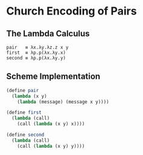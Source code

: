 # Church Encoding of Pairs

## The Lambda Calculus

```
pair   ≡ λx.λy.λz.z x y
first  ≡ λp.p(λx.λy.x)
second ≡ λp.p(λx.λy.y)
```

## Scheme Implementation

```scheme
(define pair
  (lambda (x y)
    (lambda (message) (message x y))))

(define first
  (lambda (call)
    (call (lambda (x y) x))))

(define second
  (lambda (call)
    (call (lambda (x y) y))))
```
